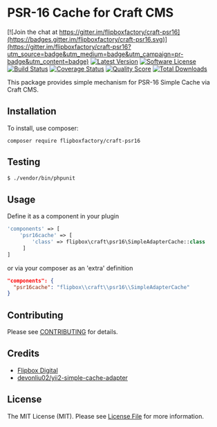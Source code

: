 # PSR-16 Cache for Craft CMS
[![Join the chat at https://gitter.im/flipboxfactory/craft-psr16](https://badges.gitter.im/flipboxfactory/craft-psr16.svg)](https://gitter.im/flipboxfactory/craft-psr16?utm_source=badge&utm_medium=badge&utm_campaign=pr-badge&utm_content=badge)
[![Latest Version](https://img.shields.io/github/release/flipboxfactory/craft-psr16.svg?style=flat-square)](https://github.com/flipboxfactory/craft-psr16/releases)
[![Software License](https://img.shields.io/badge/license-MIT-brightgreen.svg?style=flat-square)](LICENSE.md)
[![Build Status](https://img.shields.io/travis/flipboxfactory/craft-psr16/master.svg?style=flat-square)](https://travis-ci.org/flipboxfactory/craft-psr16)
[![Coverage Status](https://img.shields.io/scrutinizer/coverage/g/flipboxfactory/craft-psr16.svg?style=flat-square)](https://scrutinizer-ci.com/g/flipboxfactory/craft-psr16/code-structure)
[![Quality Score](https://img.shields.io/scrutinizer/g/flipboxfactory/craft-psr16.svg?style=flat-square)](https://scrutinizer-ci.com/g/flipboxfactory/craft-psr16)
[![Total Downloads](https://img.shields.io/packagist/dt/flipboxfactory/craft-psr16.svg?style=flat-square)](https://packagist.org/packages/flipboxfactory/craft-psr16)

This package provides simple mechanism for PSR-16 Simple Cache via Craft CMS.

## Installation

To install, use composer:

```
composer require flipboxfactory/craft-psr16
```

## Testing

``` bash
$ ./vendor/bin/phpunit
```

## Usage
Define it as a component in your plugin
```php 
'components' => [
    'psr16cache' => [
        'class' => flipbox\craft\psr16\SimpleAdapterCache::class
     ]
]
```
or via your composer as an 'extra' definition
```json
"components": {
  "psr16cache": "flipbox\\craft\\psr16\\SimpleAdapterCache"
}
```

## Contributing

Please see [CONTRIBUTING](https://github.com/flipboxfactory/craft-psr16/blob/master/CONTRIBUTING.md) for details.


## Credits

- [Flipbox Digital](https://github.com/flipbox)
- [devonliu02/yii2-simple-cache-adapter](https://github.com/devonliu02/yii2-simple-cache-adapter)

## License

The MIT License (MIT). Please see [License File](https://github.com/flipboxfactory/craft-psr16/blob/master/LICENSE) for more information.
